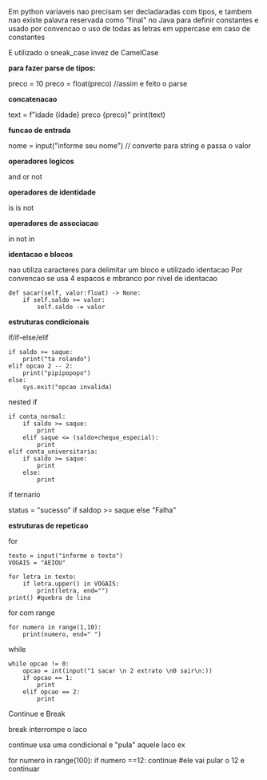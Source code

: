 Em python variaveis nao precisam ser decladaradas com tipos, e tambem nao existe palavra reservada como "final" no Java para definir constantes e usado por convencao o uso de todas as letras em uppercase em caso de constantes

E utilizado o sneak_case invez de CamelCase

**para fazer parse de tipos:**

preco = 10
preco = float(preco) //assim e feito o parse

**concatenacao**

text = f"idade {idade} preco {preco}"
print(text)

**funcao de entrada**

nome = input("informe seu nome") // converte para string e passa o valor

**operadores logicos**

and
or
not

**operadores de identidade**

is
is not

**operadores de associacao**

in
not in

**identacao e blocos**

nao utiliza caracteres para delimitar um bloco e utilizado identacao 
Por convencao se usa 4 espacos e mbranco por nivel de identacao

    def sacar(self, valor:float) -> None:
        if self.saldo >= valor:
            self.saldo -= valor

**estruturas condicionais**

if/if-else/elif

    if saldo >= saque:
        print("ta rolando")
    elif opcao 2 -- 2:
        print("pipipopopo")
    else:
        sys.exit("opcao invalida)

nested if

    if conta_normal:
        if saldo >= saque:
            print
        elif saque <= (saldo+cheque_especial):
            print
    elif conta_universitaria:
        if saldo >= saque:
            print
        else:
            print

if ternario

status = "sucesso" if saldop >= saque else "Falha"

**estruturas de repeticao**

for

    texto = input("informe o texto")
    VOGAIS = "AEIOU"

    for letra in texto:
        if letra.upper() in VOGAIS:
            print(letra, end="")
    print() #quebra de lina

for com range

    for numero in range(1,10):
        print(numero, end=" ")

while

    while opcao != 0:
        opcao = int(input("1 sacar \n 2 extrato \n0 sair\n:))
        if opcao == 1:
            print
        elif opcao == 2:
            print

Continue e Break

break interrompe o laco

continue usa uma condicional e "pula" aquele laco ex 

for numero in range(100):
    if numero ==12:
        continue    #ele vai pular o 12 e continuar